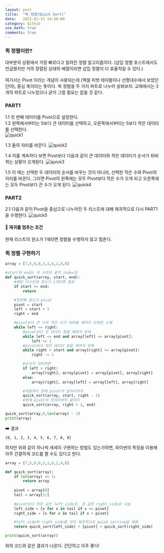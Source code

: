 ```yaml
---  
layout: post  
title:  "퀵 정렬(Quick Sort)"  
date:   2021-01-15 14:50:00  
category: Github
use_math: true
comments: true
---  
```



### 퀵 정렬이란?
대부분의 상황에서 가장 빠르다고 알려진 정렬 알고리즘이다.
(삽입 정렬 포스트에서도 언급했지만 거의 정렬된 상태의 배열이라면 삽입 정렬이 더 효율적일 수 있다.)\
\
여기서는 Pivot 이라는 개념이 사용되는데 (엑셀 피벗 테이블이나 선형대수에서 보았던 단어), 중심 축이라는 뜻이다.
퀵 정렬을 두 가지 파트로 나누어 살펴보자. 교재에서는 3개의 파트로 나누었으나 굳이 그럴 필요는 없을 것 같다.

### PART1
1.1 첫 번째 데이터를 Pivot으로 설정한다.\
1.2 왼쪽에서부터는 5보다 큰 데이터를 선택하고, 오른쪽에서부터는 5보다 작은 데이터를 선택한다.\
<img src="https://i.ibb.co/V3y5Zm6/quick1.png" alt="quick1" border="0">

1.3 둘의 자리를 바꾼다.
<img src="https://i.ibb.co/1v9cb9D/quick2.png" alt="quick2" border="0">


1.4 이를 계속하다 보면 Pivot보다 다음과 같이 큰 데이터와 작은 데이터가 순서가 뒤바뀌는 상황이 오게된다. 
<img src="https://i.ibb.co/Sm0xQs3/quick3.png" alt="quick3" border="0">


1.5 이 때는 선택한 두 데이터의 순서를 바꾸는 것이 아니라, 선택한 작은 수와 Pivot의 자리를 바꾼다.
그러면 Pivot의 왼쪽에는 모두 Pivot보다 작은 수가 오게 되고 오른쪽에는 모두 Pivot보다 큰 수가 오게 된다.
<img src="https://i.ibb.co/W3nhJbr/quick4.png" alt="quick4" border="0">

### PART2
2.1 다음과 같이 Pivot을 중심으로 나누어진 두 리스트에 대해 재귀적으로 다시 PART1을 수행한다.
<img src="https://i.ibb.co/r0q3dFf/quick5.png" alt="quick5" border="0">

#### 📌 재귀를 멈추는 조건
현재 리스트의 원소가 1개라면 정렬을 수행하지 않고 멈춘다. 


### 퀵 정렬 구현하기
```python
array = [7,5,9,0,3,1,6,2,4,8]

#start와 end는 각 시작과 끝의 index임
def quick_sort(array, start, end):
    #해당 리스트에 원소가 1개이면 종료
    if start >= end:
        return

    #첫번째 원소가 pivot
    pivot = start
    left = start + 1
    right = end

    #pivot보다 큰 수와 작은 수가 뒤바뀔 때까지 반복문 수행
    while left <= right:
        #pivot보다 큰 데이터 찾을 때까지 반복
        while left <= end and array[left] <= array[pivot]:
            left += 1
        #pivot보다 작은 데이터 찾을 때까지 반복
        while right > start and array[right] >= array[pivot]:
            right -= 1

        #순서가 뒤바뀌면
        if left > right:
            array[right], array[pivot] = array[pivot], array[right]
        else:
            array[right], array[left] = array[left], array[right]

        #처음부터 현재 pivot의 앞자리까지
        quick_sort(array, start, right - 1)
        #현재 pivot의 뒷자리부터 끝까지
        quick_sort(array, right + 1, end)

quick_sort(array,0,len(array) - 1)
print(array)

```
➡ 결과
```
[0, 1, 2, 3, 4, 5, 6, 7, 8, 9]
```


하지만 위와 같이 하나씩 세세히 구현하는 방법도 있는가하면, 파이썬의 특징을 이용해 아주 간결하게 코드를 짤 수도 있다고 한다.

```python
array = [7,5,9,0,3,1,6,2,4,8]

def quick_sort(array):
    if len(array) <= 1:
        return array
    
    pivot = array[0]
    tail = array[1:]
    
    #pivot보다 작은 값은 left_side로, 큰 값은 right_side로 나눔
    left_side = [x for x in tail if x <= pivot]
    right_side = [x for x in tail if x > pivot]

    #left_side와 right_side를 각각 재귀적으로 quick sorting을 해줌
    return quick_sort(left_side) + [pivot] + quick_sort(right_side)

print(quick_sort(array))
```

위의 코드와 같은 결과가 나온다.
간단하고 아주 좋다!